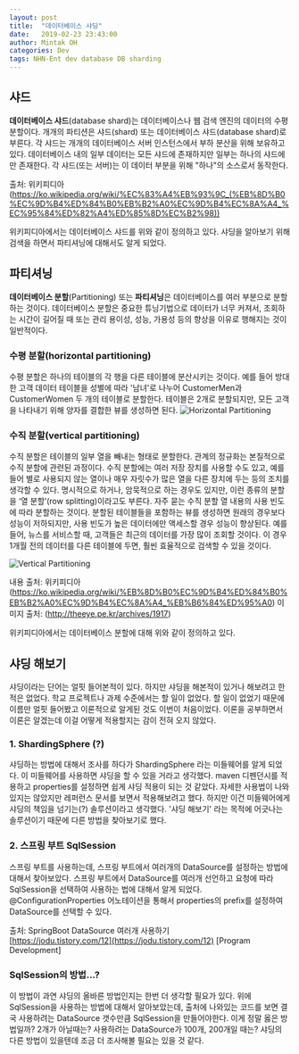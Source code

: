 ```yaml
---
layout: post
title:  "데이터베이스 샤딩"
date:   2019-02-23 23:43:00
author: Mintak OH
categories: Dev
tags: NHN-Ent dev database DB sharding
---
```


## 샤드
**데이터베이스 샤드**(database shard)는 데이터베이스나 웹 검색 엔진의 데이터의 수평 분할이다. 개개의 파티션은 샤드(shard) 또는 데이터베이스 샤드(database shard)로 부른다. 각 샤드는 개개의 데이터베이스 서버 인스턴스에서 부하 분산을 위해 보유하고 있다. 
데이터베이스 내의 일부 데이터는 모든 샤드에 존재하지만 일부는 하나의 샤드에만 존재한다. 각 샤드(또는 서버)는 이 데이터 부분을 위해 "하나"의 소스로서 동작한다.

출처: 위키피디아 (https://ko.wikipedia.org/wiki/%EC%83%A4%EB%93%9C_(%EB%8D%B0%EC%9D%B4%ED%84%B0%EB%B2%A0%EC%9D%B4%EC%8A%A4_%EC%95%84%ED%82%A4%ED%85%8D%EC%B2%98))

위키피디아에서는 데이터베이스 샤드를 위와 같이 정의하고 있다. 샤딩을 알아보기 위해 검색을 하면서 파티셔닝에 대해서도 알게 되었다. 

## 파티셔닝
**데이터베이스 분할**(Partitioning) 또는 **파티셔닝**은 데이터베이스를 여러 부분으로 분할하는 것이다. 데이터베이스 분할은 중요한 튜닝기법으로 데이터가 너무 커져서, 조회하는 시간이 길어질 때 또는 관리 용이성, 성능, 가용성 등의 향상을 이유로 행해지는 것이 일반적이다. 

### 수평 분할(horizontal partitioning)
수평 분할은 하나의 테이블의 각 행을 다른 테이블에 분산시키는 것이다. 예를 들어 방대한 고객 데이터 테이블을 성별에 따라 '남녀'로 나누어 CustomerMen과 CustomerWomen 두 개의 테이블로 분할한다. 테이블은 2개로 분할되지만, 모든 고객을 나타내기 위해 양자를 결합한 뷰를 생성하면 된다.
![Horizontal Partitioning](http://theeye.pe.kr/wp-content/uploads/2014/01/horizontal_partitioning.png)

### 수직 분할(vertical partitioning)
수직 분할은 테이블의 일부 열을 빼내는 형태로 분할한다. 관계의 정규화는 본질적으로 수직 분할에 관련된 과정이다. 수직 분할에는 여러 저장 장치를 사용할 수도 있고, 예를 들어 별로 사용되지 않는 열이나 매우 자릿수가 많은 열을 다른 장치에 두는 등의 조치를 생각할 수 있다. 명시적으로 하거나, 암묵적으로 하는 경우도 있지만, 이런 종류의 분할을 ‘열 분할’(row splitting)이라고도 부른다. 자주 묻는 수직 분할 열 내용의 사용 빈도에 따라 분할하는 것이다. 분할된 테이블들을 포함하는 뷰를 생성하면 원래의 경우보다 성능이 저하되지만, 사용 빈도가 높은 데이터에만 액세스할 경우 성능이 향상된다. 예를 들어, 뉴스를 서비스할 때, 고객들은 최근의 데이터를 가장 많이 조회할 것이다. 이 경우 1개월 전의 데이터를 다른 테이블에 두면, 훨씬 효율적으로 검색할 수 있을 것이다.

![Vertical Partitioning](http://theeye.pe.kr/wp-content/uploads/2014/01/vertical_partitioning.png)

내용 출처: 위키피디아 (https://ko.wikipedia.org/wiki/%EB%8D%B0%EC%9D%B4%ED%84%B0%EB%B2%A0%EC%9D%B4%EC%8A%A4_%EB%B6%84%ED%95%A0)
이미지 출처: (http://theeye.pe.kr/archives/1917)

위키피디아에서는 데이터베이스 분할에 대해 위와 같이 정의하고 있다. 


## 샤딩 해보기
샤딩이라는 단어는 얼핏 들어본적이 있다. 하지만 샤딩을 해본적이 있거나 해보려고 한 적은 없었다. 학교 프로젝트나 과제 수준에서는 할 일이 없었다. 할 일이 없었기 때문에 이름만 얼핏 들어봤고 이론적으로 알게된 것도 이번이 처음이었다. 이론을 공부하면서 이론은 알겠는데 이걸 어떻게 적용할지는 감이 전혀 오지 않았다. 

### 1. ShardingSphere (?)
샤딩하는 방법에 대해서 조사를 하다가 ShardingSphere 라는 미들웨어를 알게 되었다. 이 미들웨어를 사용하면 샤딩을 할 수 있을 거라고 생각했다. maven 디펜던시를 적용하고 properties를 설정하면 쉽게 샤딩 적용이 되는 것 같았다. 자세한 사용법이 나와있지는 않았지만 레퍼런스 문서를 보면서 적용해보려고 했다.
하지만 이건 미들웨어에게 샤딩의 책임을 넘기는(?) 솔루션이라고 생각했다.  '샤딩 해보기' 라는 목적에 어긋나는 솔루션이기 때문에 다른 방법을 찾아보기로 했다. 

### 2. 스프링 부트 SqlSession
스프링 부트를 사용하는데, 스프링 부트에서 여러개의 DataSource를 설정하는 방법에 대해서 찾아보았다. 
스프링 부트에서 DataSource를 여러개 선언하고 요청에 따라 SqlSession을 선택하여 사용하는 법에 대해서 알게 되었다. @ConfigurationProperties 어노테이션을 통해서 properties의 prefix를 설정하여 DataSource를 선택할 수 있다. 

출처: SpringBoot DataSource 여러개 사용하기  
[https://jodu.tistory.com/12](https://jodu.tistory.com/12) [Program Development]

### SqlSession의 방법...?
이 방법이 과연 샤딩의 올바른 방법인지는 한번 더 생각할 필요가 있다. 위에 SqlSession을 사용하는 방법에 대해서 알아보았는데, 출처에 나와있는 코드를 보면 결국 사용하려는 DataSource 갯수만큼 SqlSession을 만들어야한다. 이게 정말 옳은 방법일까? 2개가 아닐때는? 사용하려는 DataSource가 100개, 200개일 때는? 샤딩의 다른 방법이 있을텐데 조금 더 조사해볼 필요는 있을 것 같다.
<!--stackedit_data:
eyJoaXN0b3J5IjpbMTYwNDEyNjI3M119
-->